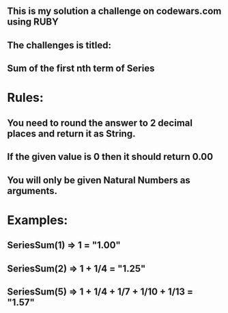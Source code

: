 ## This is my solution a challenge on codewars.com using RUBY

## The challenges is titled:
## Sum of the first nth term of Series

# Rules:
## You need to round the answer to 2 decimal places and return it as String.

## If the given value is 0 then it should return 0.00

## You will only be given Natural Numbers as arguments.

# Examples:
## SeriesSum(1) => 1 = "1.00"
## SeriesSum(2) => 1 + 1/4 = "1.25"
## SeriesSum(5) => 1 + 1/4 + 1/7 + 1/10 + 1/13 = "1.57"